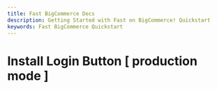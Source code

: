 ```yaml
---
title: Fast BigCommerce Docs
description: Getting Started with Fast on BigCommerce! Quickstart
keywords: Fast BigCommerce Quickstart
---
```


# Install Login Button [ production mode ]
